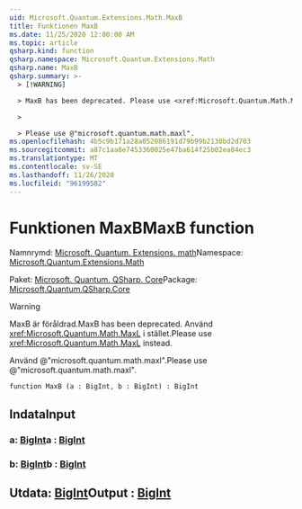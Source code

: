 ```yaml
---
uid: Microsoft.Quantum.Extensions.Math.MaxB
title: Funktionen MaxB
ms.date: 11/25/2020 12:00:00 AM
ms.topic: article
qsharp.kind: function
qsharp.namespace: Microsoft.Quantum.Extensions.Math
qsharp.name: MaxB
qsharp.summary: >-
  > [!WARNING]

  > MaxB has been deprecated. Please use <xref:Microsoft.Quantum.Math.MaxL> instead.

  >

  > Please use @"microsoft.quantum.math.maxl".
ms.openlocfilehash: 4b5c9b171a28a052086191d79b99b2130bd2d703
ms.sourcegitcommit: a87c1aa8e7453360025e47ba614f25b02ea84ec3
ms.translationtype: MT
ms.contentlocale: sv-SE
ms.lasthandoff: 11/26/2020
ms.locfileid: "96199582"
---
```

# <a name="maxb-function"></a><span data-ttu-id="6b3ff-102">Funktionen MaxB</span><span class="sxs-lookup"><span data-stu-id="6b3ff-102">MaxB function</span></span>

<span data-ttu-id="6b3ff-103">Namnrymd: [Microsoft. Quantum. Extensions. math](xref:Microsoft.Quantum.Extensions.Math)</span><span class="sxs-lookup"><span data-stu-id="6b3ff-103">Namespace: [Microsoft.Quantum.Extensions.Math](xref:Microsoft.Quantum.Extensions.Math)</span></span>

<span data-ttu-id="6b3ff-104">Paket: [Microsoft. Quantum. QSharp. Core](https://nuget.org/packages/Microsoft.Quantum.QSharp.Core)</span><span class="sxs-lookup"><span data-stu-id="6b3ff-104">Package: [Microsoft.Quantum.QSharp.Core](https://nuget.org/packages/Microsoft.Quantum.QSharp.Core)</span></span>


> [!WARNING]
> <span data-ttu-id="6b3ff-105">MaxB är föråldrad.</span><span class="sxs-lookup"><span data-stu-id="6b3ff-105">MaxB has been deprecated.</span></span> <span data-ttu-id="6b3ff-106">Använd <xref:Microsoft.Quantum.Math.MaxL> i stället.</span><span class="sxs-lookup"><span data-stu-id="6b3ff-106">Please use <xref:Microsoft.Quantum.Math.MaxL> instead.</span></span>
>
> <span data-ttu-id="6b3ff-107">Använd @"microsoft.quantum.math.maxl".</span><span class="sxs-lookup"><span data-stu-id="6b3ff-107">Please use @"microsoft.quantum.math.maxl".</span></span>



```qsharp
function MaxB (a : BigInt, b : BigInt) : BigInt
```


## <a name="input"></a><span data-ttu-id="6b3ff-108">Indata</span><span class="sxs-lookup"><span data-stu-id="6b3ff-108">Input</span></span>

### <a name="a--bigint"></a><span data-ttu-id="6b3ff-109">a: [BigInt](xref:microsoft.quantum.lang-ref.bigint)</span><span class="sxs-lookup"><span data-stu-id="6b3ff-109">a : [BigInt](xref:microsoft.quantum.lang-ref.bigint)</span></span>




### <a name="b--bigint"></a><span data-ttu-id="6b3ff-110">b: [BigInt](xref:microsoft.quantum.lang-ref.bigint)</span><span class="sxs-lookup"><span data-stu-id="6b3ff-110">b : [BigInt](xref:microsoft.quantum.lang-ref.bigint)</span></span>





## <a name="output--bigint"></a><span data-ttu-id="6b3ff-111">Utdata: [BigInt](xref:microsoft.quantum.lang-ref.bigint)</span><span class="sxs-lookup"><span data-stu-id="6b3ff-111">Output : [BigInt](xref:microsoft.quantum.lang-ref.bigint)</span></span>


